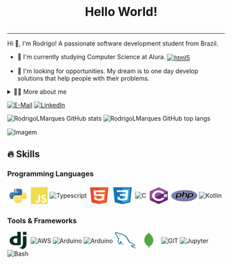 <!-- Title -->
<div id="user-content-toc">
  <ul align="center">
    <summary><h1 style="display: inline-block">Hello World!</h1></summary>
</div>
   
---
   
<!-- Presentation -->
<p>
  Hi 👋, I'm Rodrigo! A passionate software development student from Brazil.

  - 🌱 I'm currently studying Computer Science at Alura. <a href="https://cursos.alura.com.br/user/rodrigolopes-m2005">
    <img align="center" alt="html5" src="https://imgs.search.brave.com/5z0jG7Fgap8NIbCVZf7wVbWH0kgiuvUcwsT2svUNKzo/rs:fit:500:0:0/g:ce/aHR0cHM6Ly93d3cu/YWx1cmEuY29tLmJy/L2Fzc2V0cy9pbWcv/Zm9ybWFjYW8vc3Rl/cC1hbHVyYS1tYWlz/LjE2ODY3NDQ4ODEu/c3Zn.svg" width="30" />
</a>

  - 🔭 I'm looking for opportunities. My dream is to one day develop solutions that help people with their problems.
</p>

<!-- Dropdown -->
<details>
    <summary>👨‍💻 More about me</summary>

   - 💬 I'm 18 years old, currently living in Brazil. I'm learning English and entered the world of computing by choosing to pursue high school along with a computer technician program. I have experience in backend development and working with microcontrollers. So far, the main technologies I've used include Node.js, Python, AWS, and C.

   - ⚡ I enjoy reading, whether it's a good fiction or fantasy book, and also watching movies and playing games! I believe that our personal interests contribute to a more nuanced understanding of things and help in problem-solving.
</details>

<!-- Links -->
[![E-Mail](https://img.shields.io/badge/-Gmail-%23333?style=for-the-badge&logo=gmail&logoColor=white)](mailto:rodrigolopes.m2005@gmail.com)
[![LinkedIn](https://img.shields.io/badge/-LinkedIn-%230077B5?style=for-the-badge&logo=linkedin&logoColor=white)](https://www.linkedin.com/in/rodrigo-marques-1981ab220/)

<!-- GithubStats -->
![RodrigoLMarques GitHub stats](https://github-readme-stats.vercel.app/api?username=rodrigolmarques&show_icons=true&theme=gruvbox)
![RodrigoLMarques GitHub top langs](https://github-readme-stats.vercel.app/api/top-langs/?username=RodrigoLMarques&layout=compact&langs_count=7&theme=gruvbox)

<!-- GIF -->
<p align="left">
  <img align="center" src="https://i.pinimg.com/originals/7d/07/a2/7d07a255678962d30d8717dcf5dbd266.gif" alt="Imagem">
</p>

## 🔥 Skills
<!-- Skills: Programming Languages -->
  <div style="flex-basis: 48%;">
    <h3>Programming Languages</h3>
    <img align="center" alt="Rodrigo-Python" height="40" width="50" src="https://raw.githubusercontent.com/devicons/devicon/master/icons/python/python-original.svg">
    <img align="center" alt="Javascript" height="40" width="="" src="https://raw.githubusercontent.com/devicons/devicon/master/icons/javascript/javascript-plain.svg">
    <img align="center" alt="Typescript" height="40" width="="" src="https://cdn.jsdelivr.net/gh/devicons/devicon/icons/typescript/typescript-original.svg" /> 
    <img align="center" alt="HTML" height="40" width="50" src="https://raw.githubusercontent.com/devicons/devicon/master/icons/html5/html5-original.svg">
    <img align="center" alt="CSS" height="40" width="50" src="https://raw.githubusercontent.com/devicons/devicon/master/icons/css3/css3-original.svg">
    <img align="center" alt="C" height="40" width="50" src="https://cdn.jsdelivr.net/gh/devicons/devicon/icons/c/c-original.svg">
    <img align="center" alt="Csharp" height="40" width="50" src="https://raw.githubusercontent.com/devicons/devicon/master/icons/csharp/csharp-original.svg">
    <img align="center" alt="PHP" height="50" width="60" src="https://raw.githubusercontent.com/devicons/devicon/master/icons/php/php-original.svg">
    <img align="center" alt="Kotlin" height="60" width="70" src="https://cdn.jsdelivr.net/gh/devicons/devicon/icons/kotlin/kotlin-original-wordmark.svg">
  </div>
  
  <!-- Skills: Tools & Frameworks -->
  <div style="flex-basis: 48%;">
    <h3>Tools & Frameworks</h3>
    <img align="center" alt="Rodrigo-Django" height="40" width="50" src="https://raw.githubusercontent.com/devicons/devicon/master/icons/django/django-plain.svg">
    <img align="center" alt="AWS" height="30" width="40" src="https://cdn.jsdelivr.net/gh/devicons/devicon/icons/amazonwebservices/amazonwebservices-original.svg">
    <img align="center" alt="Arduino" height="40" width="50" src="https://cdn.jsdelivr.net/gh/devicons/devicon/icons/arduino/arduino-original-wordmark.svg">
    <img align="center" alt="Arduino" height="40" width="50" src="https://cdn.jsdelivr.net/gh/devicons/devicon/icons/androidstudio/androidstudio-original.svg" />  
    <img align="center" alt="Rodrigo-MySql" height="40" width="50" src="https://raw.githubusercontent.com/devicons/devicon/master/icons/mysql/mysql-plain.svg">
    <img align="center" alt="Rodrigo-MongoDB" height="40" width="50" src="https://raw.githubusercontent.com/devicons/devicon/master/icons/mongodb/mongodb-plain.svg">
    <img align="center" alt="GIT" height="30" width="40" src="https://cdn.jsdelivr.net/gh/devicons/devicon/icons/git/git-original.svg">
    <img align="center" alt="Jupyter" height="30" width="40" src="https://cdn.jsdelivr.net/gh/devicons/devicon/icons/jupyter/jupyter-original.svg">
    <img align="center" alt="Bash" height="30" width="40" src="https://cdn.jsdelivr.net/gh/devicons/devicon/icons/bash/bash-original.svg">
  </div>
  
